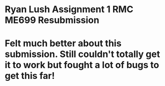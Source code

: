 # Ryan Lush Assignment 1 RMC ME699 Resubmission

# Felt much better about this submission. Still couldn't totally get it to work but fought a lot of bugs to get this far!
